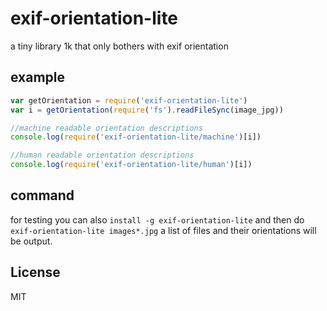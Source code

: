 # exif-orientation-lite

a tiny library 1k that only bothers with exif orientation


## example

``` js
var getOrientation = require('exif-orientation-lite')
var i = getOrientation(require('fs').readFileSync(image_jpg))

//machine readable orientation descriptions
console.log(require('exif-orientation-lite/machine')[i])

//human readable orientation descriptions
console.log(require('exif-orientation-lite/human')[i])
```

## command

for testing you can also `install -g exif-orientation-lite`
and then do `exif-orientation-lite images*.jpg`
a list of files and their orientations will be output.

## License

MIT
